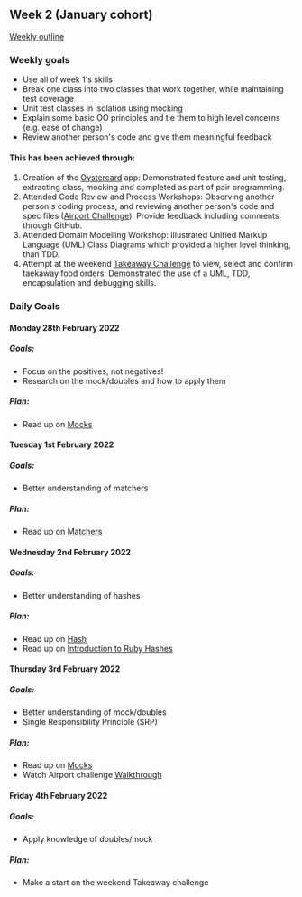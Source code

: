 ## Week 2 (January cohort)

[Weekly outline](https://github.com/makersacademy/course/blob/master/week_outlines.md/)

### Weekly goals

* Use all of week 1's skills 
* Break one class into two classes that work together, while maintaining test coverage
* Unit test classes in isolation using mocking
* Explain some basic OO principles and tie them to high level concerns (e.g. ease of change)
* Review another person's code and give them meaningful feedback

#### This has been achieved through:

1. Creation of the [Oystercard](https://github.com/heykathl/oystercard) app: Demonstrated feature and unit testing, extracting class, mocking and completed as part of pair programming.
2. Attended Code Review and Process Workshops: Observing another person's coding process, and reviewing another person's code and spec files ([Airport Challenge](https://github.com/makersacademy/airport_challenge/pull/2461)). Provide feedback including comments through GitHub.
3. Attended Domain Modelling Workshop: Illustrated Unified Markup Language (UML) Class Diagrams which provided a higher level thinking, than TDD. 
3. Attempt at the weekend [Takeaway Challenge](https://github.com/heykathl/takeaway-challenge) to view, select and confirm taekaway food orders: Demonstrated the use of a UML, TDD, encapsulation and debugging skills.

### Daily Goals
#### Monday 28th February 2022 
##### Goals:
* Focus on the positives, not negatives!
* Research on the mock/doubles and how to apply them
##### Plan:
* Read up on [Mocks](https://relishapp.com/rspec/rspec-mocks/docs)

#### Tuesday 1st February 2022 
##### Goals:
* Better understanding of matchers
##### Plan:
* Read up on [Matchers](https://relishapp.com/rspec/rspec-expectations/v/3-10/docs/built-in-matchers/change-matcher)

#### Wednesday 2nd February 2022 
##### Goals:
* Better understanding of hashes
##### Plan:
* Read up on [Hash](https://ruby-doc.org/core-2.2.2/Hash.html)
* Read up on [Introduction to Ruby Hashes](https://rubymonk.com/learning/books/1-ruby-primer/chapters/10-hashes-in-ruby/lessons/46-introduction-to-ruby-hashes)

#### Thursday 3rd February 2022 
##### Goals:
* Better understanding of mock/doubles
* Single Responsibility Principle (SRP)
##### Plan:
* Read up on [Mocks](https://www.codewithjason.com/rspec-mocks-stubs-plain-english/)
* Watch Airport challenge [Walkthrough](https://www.youtube.com/watch?v=Vg0cFVLH_EM)

#### Friday 4th February 2022 
##### Goals:
* Apply knowledge of doubles/mock
##### Plan:
* Make a start on the weekend Takeaway challenge